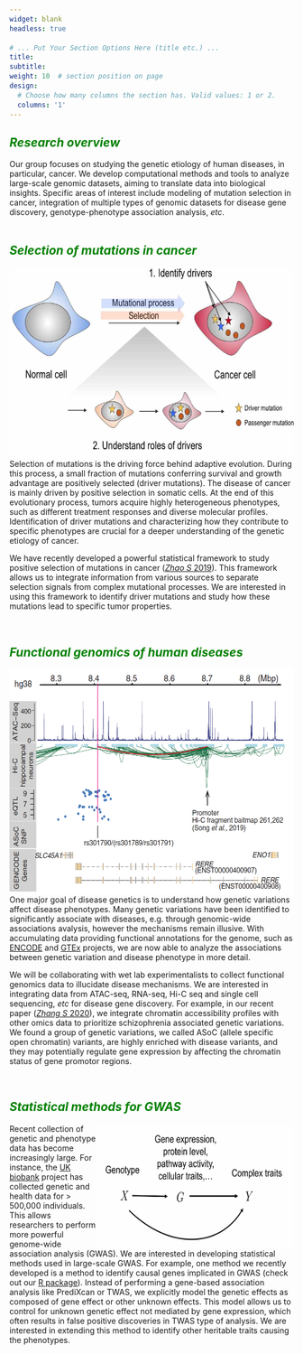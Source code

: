 ```yaml
---
widget: blank
headless: true

# ... Put Your Section Options Here (title etc.) ...
title:
subtitle:
weight: 10  # section position on page
design:
  # Choose how many columns the section has. Valid values: 1 or 2.
  columns: '1'
---
```


## <span style="color:green"> *Research overview* </span>
Our group focuses on studying the genetic etiology of human diseases, in particular, cancer.  We develop computational methods and tools to analyze large-scale genomic datasets, aiming to translate data into biological insights. Specific areas of interest include modeling of mutation selection in cancer, integration of multiple types of genomic datasets for disease gene discovery, genotype-phenotype association analysis, *etc*.  
&nbsp;
&nbsp;

## <span style="color:green"> *Selection of mutations in cancer* </span>

<img align="right" width="600" height="340" caption="temp" src="cancer_selection.jpg">

Selection of mutations is the driving force behind adaptive evolution. During this process, a small fraction of mutations conferring survival and growth advantage are positively selected (driver mutations). The disease of cancer is mainly driven by positive selection in somatic cells. At the end of this evolutionary process, tumors acquire highly heterogeneous phenotypes, such as different treatment responses and diverse molecular profiles. Identification of driver mutations and characterizing how they contribute to specific phenotypes are crucial for a deeper understanding of the genetic etiology of cancer. 

We have recently developed a powerful statistical framework to study positive selection of mutations in cancer ([*Zhao S* 2019](https://www.nature.com/articles/s41467-019-11284-9)). This framework allows us to integrate information from various sources to separate selection signals from complex mutational processes. We are interested in using this framework to identify driver mutations and study how these mutations lead to specific tumor properties. 

&nbsp;
&nbsp;

## <span style="color:green"> *Functional genomics of human diseases* </span>

<img align="right" width="520" height="400" caption="temp" src="functional_genomics.png">

One major goal of disease genetics is to understand how genetic variations affect disease phenotypes. Many genetic variations have been identified to significantly associate with diseases, e.g. through genomic-wide associations avalysis, however the mechanisms remain illusive. With accumulating data providing functional annotations for the genome, such as [ENCODE](https://www.encodeproject.org/) and [GTEx](https://gtexportal.org/home/) projects, we are now able to analyze the associations between genetic variation and disease phenotype in more detail.

We will be collaborating with wet lab experimentalists to collect functional genomics data to illucidate disease mechanisms. We are interested in integrating data from ATAC-seq, RNA-seq, Hi-C seq and single cell sequencing, *etc* for disease gene discovery. For example, in our recent paper ([*Zhang S* 2020](https://science.sciencemag.org/content/369/6503/561.abstract)), we integrate chromatin accessibility profiles with other omics data to prioritize schizophrenia associated genetic variations. We found a group of genetic variations, we called ASoC (allele specific open chromatin) variants, are highly enriched with disease variants, and they may potentially regulate gene expression by affecting the chromatin status of gene promotor regions. 

&nbsp;
&nbsp;

## <span style="color:green"> *Statistical methods for GWAS* </span>

<img align="right" width="350" height="220" caption="temp" src= "causal-diagram.jpg">

Recent collection of genetic and phenotype data has become increasingly large. For instance, the [UK biobank](https://www.ukbiobank.ac.uk/) project has collected genetic and health data for > 500,000 individuals. This allows researchers to perform more powerful genome-wide association analysis (GWAS). We are interested in developing statistical methods used in large-scale GWAS. For example, one method we recently developed is a method to identify causal genes implicated in GWAS (check out our [R package](https://simingz.github.io/ctwas/)). Instead of performing a gene-based association analysis like PrediXcan or TWAS, we explicitly model the genetic effects as composed of gene effect or other unknown effects. This model allows us to control for unknown genetic effect not mediated by gene expression, which often results in false positive discoveries in TWAS type of analysis. We are interested in extending this method to identify other heritable traits causing the phenotypes.

